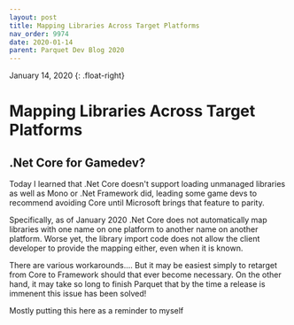```yaml
---
layout: post
title: Mapping Libraries Across Target Platforms
nav_order: 9974
date: 2020-01-14
parent: Parquet Dev Blog 2020
---
```

January 14, 2020
{: .float-right}

# Mapping Libraries Across Target Platforms

## .Net Core for Gamedev?

Today I learned that .Net Core doesn't support loading unmanaged libraries as well as Mono or .Net Framework did,
leading some game devs to recommend avoiding Core until Microsoft brings that feature to parity.

Specifically, as of January 2020 .Net Core does not automatically map libraries with one name on one platform to another name on another platform.
Worse yet, the library import code does not allow the client developer to provide the mapping either, even when it is known.

There are various workarounds....
But it may be easiest simply to retarget from Core to Framework should that ever become necessary.
On the other hand, it may take so long to finish Parquet that by the time a release is immenent this issue has been solved!

Mostly putting this here as a reminder to myself
